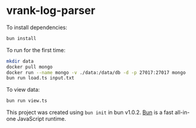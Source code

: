 # vrank-log-parser

To install dependencies:

```bash
bun install
```

To run for the first time:

```bash
mkdir data
docker pull mongo
docker run --name mongo -v ./data:/data/db -d -p 27017:27017 mongo
bun run load.ts input.txt
```

To view data:

```bash
bun run view.ts
```

This project was created using `bun init` in bun v1.0.2. [Bun](https://bun.sh) is a fast all-in-one JavaScript runtime.
